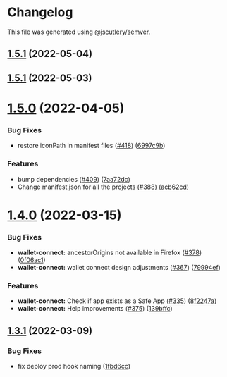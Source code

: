 # Changelog

This file was generated using [@jscutlery/semver](https://github.com/jscutlery/semver).

## [1.5.1](https://github.com/safe-global/safe-react-apps/compare/wallet-connect-1.5.0...wallet-connect-1.5.1) (2022-05-04)



## [1.5.1](https://github.com/safe-global/safe-react-apps/compare/wallet-connect-1.5.0...wallet-connect-1.5.1) (2022-05-03)



# [1.5.0](https://github.com/gnosis/safe-react-apps/compare/wallet-connect-1.4.0...wallet-connect-1.5.0) (2022-04-05)


### Bug Fixes

* restore iconPath in manifest files ([#418](https://github.com/gnosis/safe-react-apps/issues/418)) ([6997c9b](https://github.com/gnosis/safe-react-apps/commit/6997c9b376719fad6c580e99dd4778b3f7cf2549))


### Features

* bump dependencies ([#409](https://github.com/gnosis/safe-react-apps/issues/409)) ([7aa72dc](https://github.com/gnosis/safe-react-apps/commit/7aa72dc47b69848f5c8e2dc3c3ea6c13f1f74cf8))
* Change manifest.json for all the projects ([#388](https://github.com/gnosis/safe-react-apps/issues/388)) ([acb62cd](https://github.com/gnosis/safe-react-apps/commit/acb62cdb0abb9d3ebdab452217e3ad80cec0c524))



# [1.4.0](https://github.com/gnosis/safe-react-apps/compare/wallet-connect-1.3.1...wallet-connect-1.4.0) (2022-03-15)


### Bug Fixes

* **wallet-connect:** ancestorOrigins not available in Firefox ([#378](https://github.com/gnosis/safe-react-apps/issues/378)) ([0f06ac1](https://github.com/gnosis/safe-react-apps/commit/0f06ac1bf868d7fae8525a3616b46f17d3c4348c))
* **wallet-connect:** wallet connect design adjustments ([#367](https://github.com/gnosis/safe-react-apps/issues/367)) ([79994ef](https://github.com/gnosis/safe-react-apps/commit/79994ef8d2c9be94a1d4c47e6ff6809be6c334cb))


### Features

* **wallet-connect:** Check if app exists as a Safe App ([#335](https://github.com/gnosis/safe-react-apps/issues/335)) ([8f2247a](https://github.com/gnosis/safe-react-apps/commit/8f2247a19162314ad692544b5d2958f0bc92d66a))
* **wallet-connect:** Help improvements ([#375](https://github.com/gnosis/safe-react-apps/issues/375)) ([139bffc](https://github.com/gnosis/safe-react-apps/commit/139bffca7be5427112b8062f38ac00947127e620))



## [1.3.1](https://github.com/gnosis/safe-react-apps/compare/wallet-connect-1.3.0...wallet-connect-1.3.1) (2022-03-09)


### Bug Fixes

* fix deploy prod hook naming ([1fbd6cc](https://github.com/gnosis/safe-react-apps/commit/1fbd6cc92fa49a88c55b278a3e8cdbb71d38600e))
